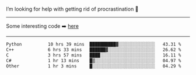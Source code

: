 I’m looking for help with getting rid of procrastination 🤔

-----

Some interesting code :arrow_right: [here](https://github.com/zhen8838/playground)

-----

<!--START_SECTION:waka-->

```txt
Python          10 hrs 39 mins  ██████████▓░░░░░░░░░░░░░░   43.31 %
C++             6 hrs 33 mins   ██████▓░░░░░░░░░░░░░░░░░░   26.62 %
C               3 hrs 57 mins   ████░░░░░░░░░░░░░░░░░░░░░   16.11 %
C#              1 hr 13 mins    █▒░░░░░░░░░░░░░░░░░░░░░░░   04.97 %
Other           1 hr 3 mins     █░░░░░░░░░░░░░░░░░░░░░░░░   04.29 %
```

<!--END_SECTION:waka-->

<!--
**zhen8838/zhen8838** is a ✨ _special_ ✨ repository because its `README.md` (this file) appears on your GitHub profile.

Here are some ideas to get you started:

- 🔭 I’m currently working on ...
- 🌱 I’m currently learning ...
- 👯 I’m looking to collaborate on ...
 ...
- 💬 Ask me about ...
- 📫 How to reach me: ...
- 😄 Pronouns: ...
- ⚡ Fun fact: ...
-->

